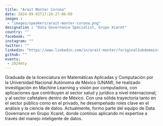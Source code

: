 ```yaml
---
title: "Arait Monter Corona"
date: 2024-09-02T17:28:27-06:00
images : 
 - "images/speakers/arait-monter-corona.png"
designation : "Data Governance Specialist, Grupo Xcaret"
country: ""
facebook: ""
instagram: ""
twitter: ""
linkedin: "https://www.linkedin.com/in/arait-monter/?originalSubdomain=mx"
github: ""
events: 
 - 2024mty
---
```


Graduada de la licenciatura en Matemáticas Aplicadas y Computación por la Universidad Nacional Autónoma de México (UNAM), he realizado investigación en Machine Learning y visión por computadora, con aplicaciones que contribuyen al sector salud y jurídico a nivel internacional; y al sector cafetalero dentro de México. Con una sólida trayectoria tanto en el sector público como en el privado, he desempeñado roles clave en el análisis y la ciencia de datos. Actualmente, formo parte del equipo de Data Governance en Grupo Xcaret, donde continúo aplicando mi expertise a través del manejo inteligente de datos.
